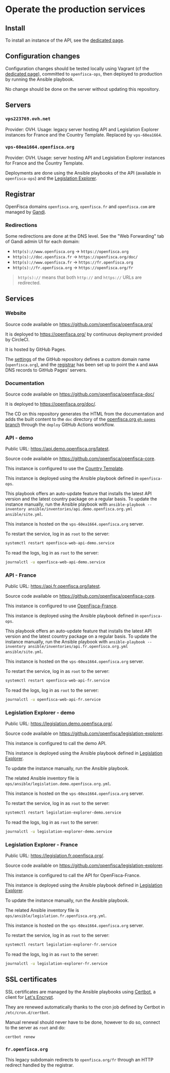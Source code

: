 # Operate the production services

## Install

To install an instance of the API, see the [dedicated page](guides/Install-API-instance.md).

## Configuration changes

Configuration changes should be tested locally using Vagrant (cf the [dedicated page](guides/Serve-local-API.md)), committed to `openfisca-ops`, then deployed to production by running the Ansible playbook.

No change should be done on the server without updating this repository.

## Servers

### `vps223769.ovh.net`

Provider: OVH.
Usage: legacy server hosting API and Legislation Explorer instances for France and the Country Template.
Replaced by `vps-60ea1664`.

### `vps-60ea1664.openfisca.org`

Provider: OVH.
Usage: server hosting API and Legislation Explorer instances for France and the Country Template.

Deployments are done using the Ansible playbooks of the API (available in `openfisca-ops`) and the [Legislation Explorer](https://github.com/openfisca/legislation-explorer).

## Registrar

OpenFisca domains `openfisca.org`, `openfisca.fr` and `openfisca.com` are managed by [Gandi](https://www.gandi.net/).

### Redirections

Some redirections are done at the DNS level. See the "Web Forwarding" tab of Gandi admin UI for each domain:

- `http(s)://www.openfisca.org` -> `https://openfisca.org`
- `http(s)://doc.openfisca.fr` -> `https://openfisca.org/doc/`
- `http(s)://www.openfisca.fr` -> `https://fr.openfisca.org`
- `http(s)://fr.openfisca.org` -> `https://openfisca.org/fr`

> `http(s)://` means that both `http://` and `https://` URLs are redirected.

## Services

### Website

Source code available on <https://github.com/openfisca/openfisca.org/>

It is deployed to <https://openfisca.org/> by continuous deployment provided by CircleCI.

It is hosted by GitHub Pages.

The [settings](https://github.com/openfisca/openfisca.org/settings/pages) of the GitHub repository defines a custom domain name (`openfisca.org`), and the [registrar](#registrar) has been set up to point the `A` and `AAAA` DNS records to GitHub Pages' servers.

### Documentation

Source code available on <https://github.com/openfisca/openfisca-doc/>

It is deployed to <https://openfisca.org/doc/>.

The CD on this repository generates the HTML from the documentation and adds the built content to the `doc` directory of the [openfisca.org `gh-pages` branch](https://github.com/openfisca/openfisca.org/tree/gh-pages) through the `deploy` GitHub Actions workflow.

### API - demo

Public URL: <https://api.demo.openfisca.org/latest>.

Source code available on <https://github.com/openfisca/openfisca-core>.

This instance is configured to use the [Country Template](https://github.com/openfisca/country-template).

This instance is deployed using the Ansible playbook defined in `openfisca-ops`.

This playbook offers an auto-update feature that installs the latest API version and the latest country package on a regular basis.
To update the instance manually, run the Ansible playbook with `ansible-playbook --inventory ansible/inventories/api.demo.openfisca.org.yml ansible/site.yml`.

This instance is hosted on the `vps-60ea1664.openfisca.org` server.

To restart the service, log in as `root` to the server:

```bash
systemctl restart openfisca-web-api-demo.service
```

To read the logs, log in as `root` to the server:

```bash
journalctl -u openfisca-web-api-demo.service
```

### API - France

Public URL: <https://api.fr.openfisca.org/latest>.

Source code available on <https://github.com/openfisca/openfisca-core>.

This instance is configured to use [OpenFisca-France](https://github.com/openfisca/openfisca-france).

This instance is deployed using the Ansible playbook defined in `openfisca-ops`.

This playbook offers an auto-update feature that installs the latest API version and the latest country package on a regular basis.
To update the instance manually, run the Ansible playbook with `ansible-playbook --inventory ansible/inventories/api.fr.openfisca.org.yml ansible/site.yml`.

This instance is hosted on the `vps-60ea1664.openfisca.org` server.

To restart the service, log in as `root` to the server:

```bash
systemctl restart openfisca-web-api-fr.service
```

To read the logs, log in as `root` to the server:

```bash
journalctl -u openfisca-web-api-fr.service
```

### Legislation Explorer - demo

Public URL: <https://legislation.demo.openfisca.org/>.

Source code available on <https://github.com/openfisca/legislation-explorer>.

This instance is configured to call the demo API.

This instance is deployed using the Ansible playbook defined in [Legislation Explorer](https://github.com/openfisca/legislation-explorer).

To update the instance manually, run the Ansible playbook.

The related Ansible inventory file is `ops/ansible/legislation.demo.openfisca.org.yml`.

This instance is hosted on the `vps-60ea1664.openfisca.org` server.

To restart the service, log in as `root` to the server:

```bash
systemctl restart legislation-explorer-demo.service
```

To read the logs, log in as `root` to the server:

```bash
journalctl -u legislation-explorer-demo.service
```

### Legislation Explorer - France

Public URL: <https://legislation.fr.openfisca.org/>.

Source code available on <https://github.com/openfisca/legislation-explorer>.

This instance is configured to call the API for OpenFisca-France.

This instance is deployed using the Ansible playbook defined in [Legislation Explorer](https://github.com/openfisca/legislation-explorer).

To update the instance manually, run the Ansible playbook.

The related Ansible inventory file is `ops/ansible/legislation.fr.openfisca.org.yml`.

This instance is hosted on the `vps-60ea1664.openfisca.org` server.

To restart the service, log in as `root` to the server:

```bash
systemctl restart legislation-explorer-fr.service
```

To read the logs, log in as `root` to the server:

```bash
journalctl -u legislation-explorer-fr.service
```

## SSL certificates

SSL certificates are managed by the Ansible playbooks using [Certbot](https://certbot.eff.org/), a client for [Let's Encrypt](https://letsencrypt.org/).

They are renewed automatically thanks to the cron job defined by Certbot in `/etc/cron.d/certbot`.

Manual renewal should never have to be done, however to do so, connect to the server as `root` and do:

```bash
certbot renew
```

### `fr.openfisca.org`

This legacy subdomain redirects to `openfisca.org/fr` through an HTTP redirect handled by the registrar.
